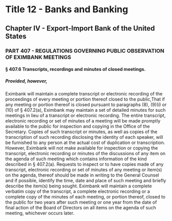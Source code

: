 
# Title 12 - Banks and Banking
## Chapter IV - Export-Import Bank of the United States
### PART 407 - REGULATIONS GOVERNING PUBLIC OBSERVATION OF EXIMBANK MEETINGS
#### § 407.6 Transcripts, recordings and minutes of closed meetings.
##### Provided, however,

Eximbank will maintain a complete transcript or electronic recording of the proceedings of every meeting or portion thereof closed to the public,That if any meeting or portion thereof is closed pursuant to paragraphs (8), (9)(i) or (10) of § 407.2(a), Eximbank may maintain a set of detailed minutes for such meetings in lieu of a transcript or electronic recording. The entire transcript, electronic recording or set of minutes of a meeting will be made promptly available to the public for inspection and copying in the Office of the Secretary. Copies of such transcript or minutes, as well as copies of the transcription of such recording disclosing the identity of each speaker, will be furnished to any person at the actual cost of duplication or transcription. However, Eximbank will not make available for inspection or copying the transcript, electronic recording or minutes of the discussions of any item on the agenda of such meeting which contains information of the kind described in § 407.2(a). Requests to inspect or to have copies made of any transcript, electronic recording or set of minutes of any meeting or item(s) on the agenda, thereof should be made in writing to the General Counsel and if possible, identify the time, date and place of such meeting and briefly describe the item(s) being sought. Eximbank will maintain a complete verbatim copy of the transcript, a complete electronic recording or a complete copy of the minutes of each meeting, or portion thereof, closed to the public for two years after such meeting or one year from the date of final action of the Board of Directors on all items on the agenda of such meeting, whichever occurs later.
